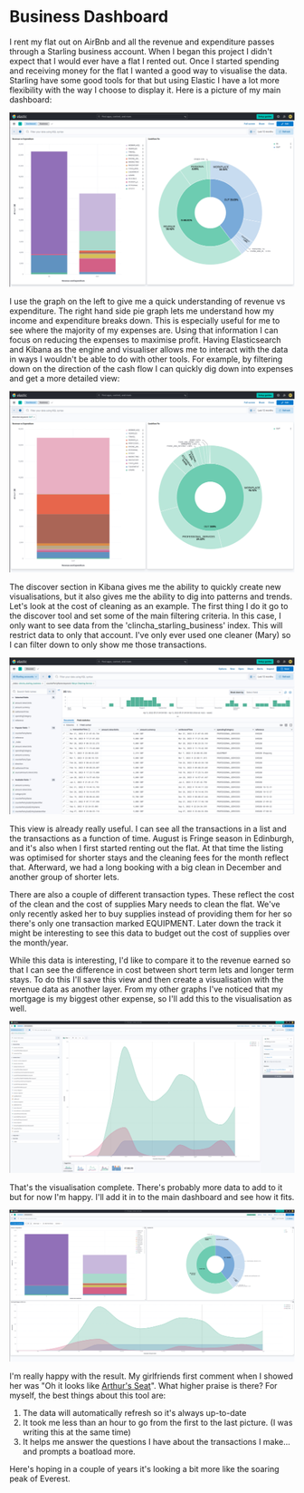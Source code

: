 # Business Dashboard

I rent my flat out on AirBnb and all the revenue and expenditure passes through a Starling business account. When I began this project I didn't expect that I would ever have a flat I rented out. Once I started spending and receiving money for the flat I wanted a good way to visualise the data. Starling have some good tools for that but using Elastic I have a lot more flexibility with the way I choose to display it. Here is a picture of my main dashboard:

![business-dashboards-01.png](/images/business-dashboard-01.png)

I use the graph on the left to give me a quick understanding of revenue vs expenditure. The right hand side pie graph lets me understand how my income and expenditure breaks down. This is especially useful for me to see where the majority of my expenses are. Using that information I can focus on reducing the expenses to maximise profit. Having Elasticsearch and Kibana as the engine and visualiser allows me to interact with the data in ways I wouldn't be able to do with other tools. For example, by filtering down on the direction of the cash flow I can quickly dig down into expenses and get a more detailed view:

![business-dashboard-02.png](/images/business-dashboard-02.png)

The discover section in Kibana gives me the ability to quickly create new visualisations, but it also gives me the ability to dig into patterns and trends. Let's look at the cost of cleaning as an example. The first thing I do it go to the discover tool and set some of the main filtering criteria. In this case, I only want to see data from the 'clincha_starling_business' index. This will restrict data to only that account. I've only ever used one cleaner (Mary) so I can filter down to only show me those transactions.

![business-dashboard-03.png](/images/business-dashboard-03.png)

This view is already really useful. I can see all the transactions in a list and the transactions as a function of time. August is Fringe season in Edinburgh, and it's also when I first started renting out the flat. At that time the listing was optimised for shorter stays and the cleaning fees for the month reflect that. Afterward, we had a long booking with a big clean in December and another group of shorter lets.

There are also a couple of different transaction types. These reflect the cost of the clean and the cost of supplies Mary needs to clean the flat. We've only recently asked her to buy supplies instead of providing them for her so there's only one transaction marked EQUIPMENT. Later down the track it might be interesting to see this data to budget out the cost of supplies over the month/year.

While this data is interesting, I'd like to compare it to the revenue earned so that I can see the difference in cost between short term lets and longer term stays. To do this I'll save this view and then create a visualisation with the revenue data as another layer. From my other graphs I've noticed that my mortgage is my biggest other expense, so I'll add this to the visualisation as well.

![business-dashboard-04.png](/images/business-dashboard-04.png)

That's the visualisation complete. There's probably more data to add to it but for now I'm happy. I'll add it in to the main dashboard and see how it fits.

![business-dashboard-05.png](/images/business-dashboard-05.png)

I'm really happy with the result. My girlfriends first comment when I showed her was "Oh it looks like [Arthur's Seat](https://www.flickr.com/photos/hagdorned/46615646372/)". What higher praise is there? For myself, the best things about this tool are:

1. The data will automatically refresh so it's always up-to-date
2. It took me less than an hour to go from the first to the last picture. (I was writing this at the same time)
3. It helps me answer the questions I have about the transactions I make... and prompts a boatload more.

Here's hoping in a couple of years it's looking a bit more like the soaring peak of Everest.
